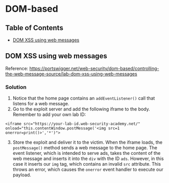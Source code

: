 <!-- omit in toc -->
# DOM-based

<!-- omit in toc -->
## Table of Contents

- [DOM XSS using web messages](#dom-xss-using-web-messages)

## DOM XSS using web messages
Reference: https://portswigger.net/web-security/dom-based/controlling-the-web-message-source/lab-dom-xss-using-web-messages

<!-- omit in toc -->
### Solution
1. Notice that the home page contains an ``addEventListener()`` call that listens for a web message.
2. Go to the exploit server and add the following iframe to the body. Remember to add your own lab ID:
```
<iframe src="https://your-lab-id.web-security-academy.net/" onload="this.contentWindow.postMessage('<img src=1 onerror=print()>','*')">
```
3. Store the exploit and deliver it to the victim.
When the iframe loads, the ``postMessage()`` method sends a web message to the home page. The event listener, which is intended to serve ads, takes the content of the web message and inserts it into the ``div`` with the ID ``ads``. However, in this case it inserts our ``img`` tag, which contains an invalid ``src`` attribute. This throws an error, which causes the ``onerror`` event handler to execute our payload.